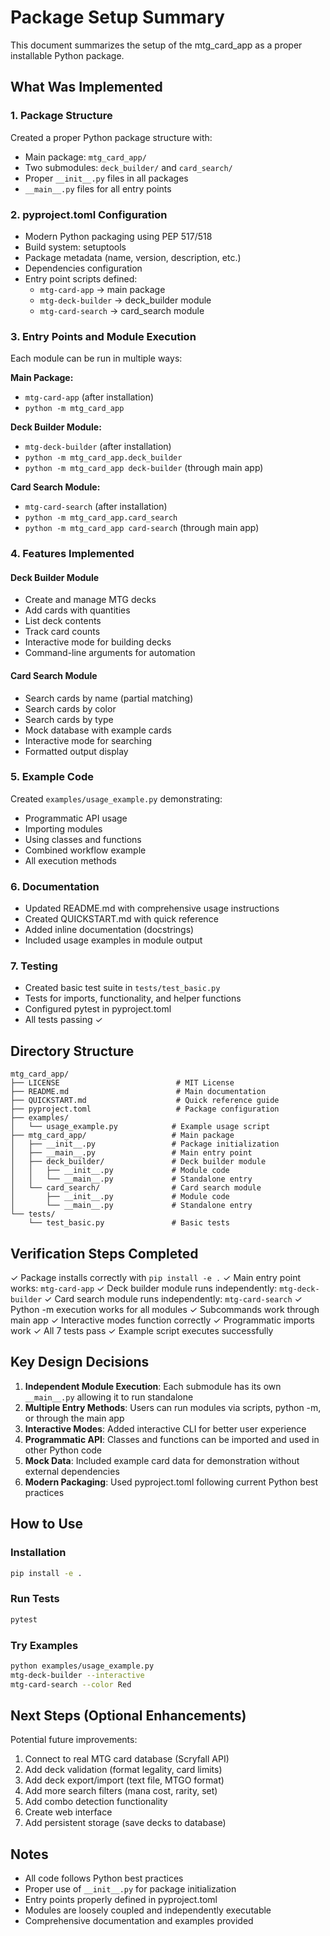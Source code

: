 # Package Setup Summary

This document summarizes the setup of the mtg_card_app as a proper installable Python package.

## What Was Implemented

### 1. Package Structure
Created a proper Python package structure with:
- Main package: `mtg_card_app/`
- Two submodules: `deck_builder/` and `card_search/`
- Proper `__init__.py` files in all packages
- `__main__.py` files for all entry points

### 2. pyproject.toml Configuration
- Modern Python packaging using PEP 517/518
- Build system: setuptools
- Package metadata (name, version, description, etc.)
- Dependencies configuration
- Entry point scripts defined:
  - `mtg-card-app` → main package
  - `mtg-deck-builder` → deck_builder module
  - `mtg-card-search` → card_search module

### 3. Entry Points and Module Execution
Each module can be run in multiple ways:

**Main Package:**
- `mtg-card-app` (after installation)
- `python -m mtg_card_app`

**Deck Builder Module:**
- `mtg-deck-builder` (after installation)
- `python -m mtg_card_app.deck_builder`
- `python -m mtg_card_app deck-builder` (through main app)

**Card Search Module:**
- `mtg-card-search` (after installation)
- `python -m mtg_card_app.card_search`
- `python -m mtg_card_app card-search` (through main app)

### 4. Features Implemented

#### Deck Builder Module
- Create and manage MTG decks
- Add cards with quantities
- List deck contents
- Track card counts
- Interactive mode for building decks
- Command-line arguments for automation

#### Card Search Module
- Search cards by name (partial matching)
- Search cards by color
- Search cards by type
- Mock database with example cards
- Interactive mode for searching
- Formatted output display

### 5. Example Code
Created `examples/usage_example.py` demonstrating:
- Programmatic API usage
- Importing modules
- Using classes and functions
- Combined workflow example
- All execution methods

### 6. Documentation
- Updated README.md with comprehensive usage instructions
- Created QUICKSTART.md with quick reference
- Added inline documentation (docstrings)
- Included usage examples in module output

### 7. Testing
- Created basic test suite in `tests/test_basic.py`
- Tests for imports, functionality, and helper functions
- Configured pytest in pyproject.toml
- All tests passing ✓

## Directory Structure

```
mtg_card_app/
├── LICENSE                          # MIT License
├── README.md                        # Main documentation
├── QUICKSTART.md                    # Quick reference guide
├── pyproject.toml                   # Package configuration
├── examples/
│   └── usage_example.py            # Example usage script
├── mtg_card_app/                   # Main package
│   ├── __init__.py                 # Package initialization
│   ├── __main__.py                 # Main entry point
│   ├── deck_builder/               # Deck builder module
│   │   ├── __init__.py             # Module code
│   │   └── __main__.py             # Standalone entry
│   └── card_search/                # Card search module
│       ├── __init__.py             # Module code
│       └── __main__.py             # Standalone entry
└── tests/
    └── test_basic.py               # Basic tests
```

## Verification Steps Completed

✓ Package installs correctly with `pip install -e .`
✓ Main entry point works: `mtg-card-app`
✓ Deck builder module runs independently: `mtg-deck-builder`
✓ Card search module runs independently: `mtg-card-search`
✓ Python -m execution works for all modules
✓ Subcommands work through main app
✓ Interactive modes function correctly
✓ Programmatic imports work
✓ All 7 tests pass
✓ Example script executes successfully

## Key Design Decisions

1. **Independent Module Execution**: Each submodule has its own `__main__.py` allowing it to run standalone
2. **Multiple Entry Methods**: Users can run modules via scripts, python -m, or through the main app
3. **Interactive Modes**: Added interactive CLI for better user experience
4. **Programmatic API**: Classes and functions can be imported and used in other Python code
5. **Mock Data**: Included example card data for demonstration without external dependencies
6. **Modern Packaging**: Used pyproject.toml following current Python best practices

## How to Use

### Installation
```bash
pip install -e .
```

### Run Tests
```bash
pytest
```

### Try Examples
```bash
python examples/usage_example.py
mtg-deck-builder --interactive
mtg-card-search --color Red
```

## Next Steps (Optional Enhancements)

Potential future improvements:
1. Connect to real MTG card database (Scryfall API)
2. Add deck validation (format legality, card limits)
3. Add deck export/import (text file, MTGO format)
4. Add more search filters (mana cost, rarity, set)
5. Add combo detection functionality
6. Create web interface
7. Add persistent storage (save decks to database)

## Notes

- All code follows Python best practices
- Proper use of `__init__.py` for package initialization
- Entry points properly defined in pyproject.toml
- Modules are loosely coupled and independently executable
- Comprehensive documentation and examples provided
